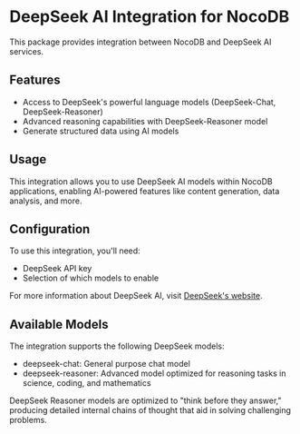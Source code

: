 # DeepSeek AI Integration for NocoDB

This package provides integration between NocoDB and DeepSeek AI services.

## Features

- Access to DeepSeek's powerful language models (DeepSeek-Chat, DeepSeek-Reasoner)
- Advanced reasoning capabilities with DeepSeek-Reasoner model
- Generate structured data using AI models

## Usage

This integration allows you to use DeepSeek AI models within NocoDB applications, enabling AI-powered features like content generation, data analysis, and more.

## Configuration

To use this integration, you'll need:
- DeepSeek API key
- Selection of which models to enable

For more information about DeepSeek AI, visit [DeepSeek's website](https://www.deepseek.com/).

## Available Models

The integration supports the following DeepSeek models:

- deepseek-chat: General purpose chat model
- deepseek-reasoner: Advanced model optimized for reasoning tasks in science, coding, and mathematics

DeepSeek Reasoner models are optimized to "think before they answer," producing detailed internal chains of thought that aid in solving challenging problems. 